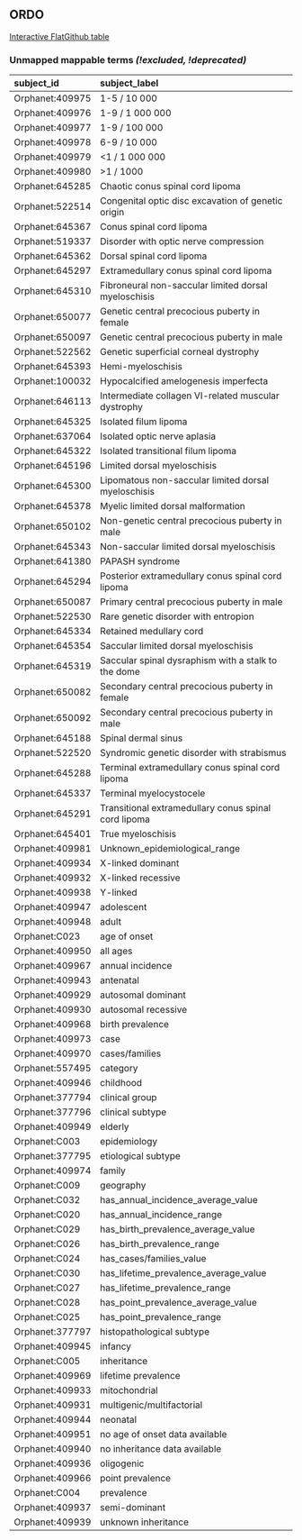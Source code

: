 ## ORDO
[Interactive FlatGithub table](https://flatgithub.com/monarch-initiative/mondo-ingest?filename=src/ontology/reports/ordo_mapping_status.tsv)

### Unmapped mappable terms _(!excluded, !deprecated)_
| subject_id      | subject_label                                        |
|:----------------|:-----------------------------------------------------|
| Orphanet:409975 | 1-5 / 10 000                                         |
| Orphanet:409976 | 1-9 / 1 000 000                                      |
| Orphanet:409977 | 1-9 / 100 000                                        |
| Orphanet:409978 | 6-9 / 10 000                                         |
| Orphanet:409979 | <1 / 1 000 000                                       |
| Orphanet:409980 | >1 / 1000                                            |
| Orphanet:645285 | Chaotic conus spinal cord lipoma                     |
| Orphanet:522514 | Congenital optic disc excavation of genetic origin   |
| Orphanet:645367 | Conus spinal cord lipoma                             |
| Orphanet:519337 | Disorder with optic nerve compression                |
| Orphanet:645362 | Dorsal spinal cord lipoma                            |
| Orphanet:645297 | Extramedullary conus spinal cord lipoma              |
| Orphanet:645310 | Fibroneural non-saccular limited dorsal myeloschisis |
| Orphanet:650077 | Genetic central precocious puberty in female         |
| Orphanet:650097 | Genetic central precocious puberty in male           |
| Orphanet:522562 | Genetic superficial corneal dystrophy                |
| Orphanet:645393 | Hemi-myeloschisis                                    |
| Orphanet:100032 | Hypocalcified amelogenesis imperfecta                |
| Orphanet:646113 | Intermediate collagen VI-related muscular dystrophy  |
| Orphanet:645325 | Isolated filum lipoma                                |
| Orphanet:637064 | Isolated optic nerve aplasia                         |
| Orphanet:645322 | Isolated transitional filum lipoma                   |
| Orphanet:645196 | Limited dorsal myeloschisis                          |
| Orphanet:645300 | Lipomatous non-saccular limited dorsal myeloschisis  |
| Orphanet:645378 | Myelic limited dorsal malformation                   |
| Orphanet:650102 | Non-genetic central precocious puberty in male       |
| Orphanet:645343 | Non-saccular limited dorsal myeloschisis             |
| Orphanet:641380 | PAPASH syndrome                                      |
| Orphanet:645294 | Posterior extramedullary conus spinal cord lipoma    |
| Orphanet:650087 | Primary central precocious puberty in male           |
| Orphanet:522530 | Rare genetic disorder with entropion                 |
| Orphanet:645334 | Retained medullary cord                              |
| Orphanet:645354 | Saccular limited dorsal myeloschisis                 |
| Orphanet:645319 | Saccular spinal dysraphism with a stalk to the dome  |
| Orphanet:650082 | Secondary central precocious puberty in female       |
| Orphanet:650092 | Secondary central precocious puberty in male         |
| Orphanet:645188 | Spinal dermal sinus                                  |
| Orphanet:522520 | Syndromic genetic disorder with strabismus           |
| Orphanet:645288 | Terminal extramedullary conus spinal cord lipoma     |
| Orphanet:645337 | Terminal myelocystocele                              |
| Orphanet:645291 | Transitional extramedullary conus spinal cord lipoma |
| Orphanet:645401 | True myeloschisis                                    |
| Orphanet:409981 | Unknown_epidemiological_range                        |
| Orphanet:409934 | X-linked dominant                                    |
| Orphanet:409932 | X-linked recessive                                   |
| Orphanet:409938 | Y-linked                                             |
| Orphanet:409947 | adolescent                                           |
| Orphanet:409948 | adult                                                |
| Orphanet:C023   | age of onset                                         |
| Orphanet:409950 | all ages                                             |
| Orphanet:409967 | annual incidence                                     |
| Orphanet:409943 | antenatal                                            |
| Orphanet:409929 | autosomal dominant                                   |
| Orphanet:409930 | autosomal recessive                                  |
| Orphanet:409968 | birth prevalence                                     |
| Orphanet:409973 | case                                                 |
| Orphanet:409970 | cases/families                                       |
| Orphanet:557495 | category                                             |
| Orphanet:409946 | childhood                                            |
| Orphanet:377794 | clinical group                                       |
| Orphanet:377796 | clinical subtype                                     |
| Orphanet:409949 | elderly                                              |
| Orphanet:C003   | epidemiology                                         |
| Orphanet:377795 | etiological subtype                                  |
| Orphanet:409974 | family                                               |
| Orphanet:C009   | geography                                            |
| Orphanet:C032   | has_annual_incidence_average_value                   |
| Orphanet:C020   | has_annual_incidence_range                           |
| Orphanet:C029   | has_birth_prevalence_average_value                   |
| Orphanet:C026   | has_birth_prevalence_range                           |
| Orphanet:C024   | has_cases/families_value                             |
| Orphanet:C030   | has_lifetime_prevalence_average_value                |
| Orphanet:C027   | has_lifetime_prevalence_range                        |
| Orphanet:C028   | has_point_prevalence_average_value                   |
| Orphanet:C025   | has_point_prevalence_range                           |
| Orphanet:377797 | histopathological subtype                            |
| Orphanet:409945 | infancy                                              |
| Orphanet:C005   | inheritance                                          |
| Orphanet:409969 | lifetime prevalence                                  |
| Orphanet:409933 | mitochondrial                                        |
| Orphanet:409931 | multigenic/multifactorial                            |
| Orphanet:409944 | neonatal                                             |
| Orphanet:409951 | no age of onset data available                       |
| Orphanet:409940 | no inheritance data available                        |
| Orphanet:409936 | oligogenic                                           |
| Orphanet:409966 | point prevalence                                     |
| Orphanet:C004   | prevalence                                           |
| Orphanet:409937 | semi-dominant                                        |
| Orphanet:409939 | unknown inheritance                                  |